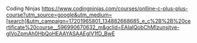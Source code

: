 Coding Ninjas
https://www.codingninjas.com/courses/onlline-c-plus-plus-course?utm_source=google&utm_medium=[search]&utm_campaign=17201965801_134882668685_e_c%2B%2B%20certificate%20course__596990670632_m&gclid=EAIaIQobChMIzunsjtve-gIVoZpmAh0HbQoHEAAYASAAEgIV1fD_BwE
